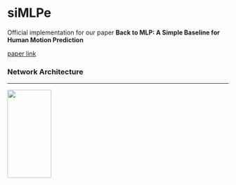 # siMLPe
Official implementation for our paper **Back to MLP: A Simple Baseline for Human Motion Prediction**

[paper link](https://arxiv.org/abs/2002.12730)

### Network Architecture
------
<img src="https://github.com/dulucas/siMLPe/blob/main/.github/pipeline_v15.png" width="100" height="200">
